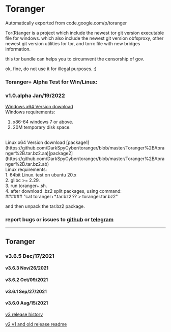 # Toranger
Automatically exported from code.google.com/p/toranger

Tor(R)anger is a project which include the newest tor git version executable file for windows. which also include the newest git version obfsproxy, other newest git version utilities for tor, and torrc file with new bridges information.

this tor bundle can helps you to circumvent the censorship of gov.

ok, fine, do not use it for illegal purposes. :)

### Toranger+ Alpha Test for Win/Linux:
### v1.0.alpha Jan/19/2022
[Windows x64 Version download](https://github.com/DarkSpyCyber/toranger/blob/master/Toranger%2B/toranger%2B.7z)
<br>
Windows requirements:<br>
1. x86-64 windows 7 or above.<br>
2. 20M temporary disk space.<br>
<br>
Linux x64 Version download [package1](https://github.com/DarkSpyCyber/toranger/blob/master/Toranger%2B/toranger%2B.tar.bz2.aa)[package2](https://github.com/DarkSpyCyber/toranger/blob/master/Toranger%2B/toranger%2B.tar.bz2.ab)
<br>
Linux requirements:<br>
1. 64bit Linux. test on ubuntu 20.x <br>
2. glibc >= 2.29.<br>
3. run toranger+.sh.<br>
4. after download .bz2 split packages, using command:<br>
###### "cat toranger+*.tar.bz2.?? > toranger.tar.bz2"

and then unpack the tar.bz2 package.

### report bugs or issues to [github](https://github.com/DarkSpyCyber/toranger/issues) or [telegram](https://t.me/toranger)
-----
## Toranger
### v3.6.5      Dec/17/2021<br>
#### v3.6.3      Nov/26/2021<br>
#### v3.6.2      Oct/09/2021<br>
#### v3.6.1      Sep/27/2021<br>
#### v3.6.0      Aug/15/2021<br>

[v3 release history](https://github.com/DarkSpyCyber/toranger/blob/master/v3/README.md)

[v2 v1 and old release readme](https://github.com/DarkSpyCyber/toranger/blob/master/old_releases/README.md)
